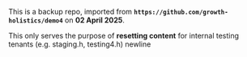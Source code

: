 This is a backup repo, imported from **`https://github.com/growth-holistics/demo4`** on **02 April 2025**.

This only serves the purpose of **resetting content** for internal testing tenants (e.g. staging.h, testing4.h)
newline
